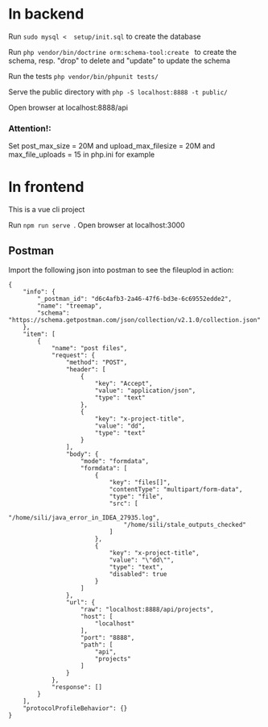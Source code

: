 # In backend
Run ```sudo mysql <  setup/init.sql``` to create the database

Run ```php vendor/bin/doctrine orm:schema-tool:create ``` to create the schema, resp. "drop" to delete and "update" to update the schema

Run the tests ``` php vendor/bin/phpunit tests/ ```

Serve the public directory with ```php -S localhost:8888 -t public/ ```

Open browser at localhost:8888/api

### Attention!:

Set post_max_size = 20M and upload_max_filesize = 20M and max_file_uploads = 15 in php.ini for example

# In frontend

This is a vue cli project

Run ```npm run serve ```.
Open browser at localhost:3000


## Postman

Import the following json into postman to see the fileuplod in action:

```
{
	"info": {
		"_postman_id": "d6c4afb3-2a46-47f6-bd3e-6c69552edde2",
		"name": "treemap",
		"schema": "https://schema.getpostman.com/json/collection/v2.1.0/collection.json"
	},
	"item": [
		{
			"name": "post files",
			"request": {
				"method": "POST",
				"header": [
					{
						"key": "Accept",
						"value": "application/json",
						"type": "text"
					},
					{
						"key": "x-project-title",
						"value": "dd",
						"type": "text"
					}
				],
				"body": {
					"mode": "formdata",
					"formdata": [
						{
							"key": "files[]",
							"contentType": "multipart/form-data",
							"type": "file",
							"src": [
								"/home/sili/java_error_in_IDEA_27935.log",
								"/home/sili/stale_outputs_checked"
							]
						},
						{
							"key": "x-project-title",
							"value": "\"dd\"",
							"type": "text",
							"disabled": true
						}
					]
				},
				"url": {
					"raw": "localhost:8888/api/projects",
					"host": [
						"localhost"
					],
					"port": "8888",
					"path": [
						"api",
						"projects"
					]
				}
			},
			"response": []
		}
	],
	"protocolProfileBehavior": {}
}
```


